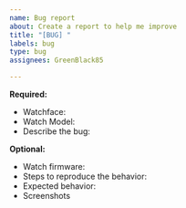 ```yaml
---
name: Bug report
about: Create a report to help me improve
title: "[BUG] "
labels: bug
type: bug
assignees: GreenBlack85

---
```



**Required:**
 - Watchface: 
 - Watch Model:
 - Describe the bug:

**Optional:**
 - Watch firmware:
 - Steps to reproduce the behavior:
 - Expected behavior:
 - Screenshots

